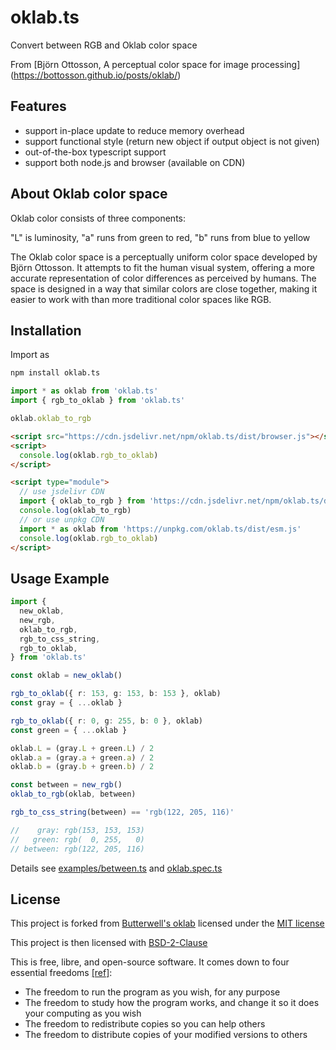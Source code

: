 # oklab.ts

Convert between RGB and Oklab color space

From [Björn Ottosson, A perceptual color space for image processing] (https://bottosson.github.io/posts/oklab/)

## Features

- support in-place update to reduce memory overhead
- support functional style (return new object if output object is not given)
- out-of-the-box typescript support
- support both node.js and browser (available on CDN)

## About Oklab color space

Oklab color consists of three components:

"L" is luminosity,
"a" runs from green to red,
"b" runs from blue to yellow

The Oklab color space is a perceptually uniform color space developed by Björn Ottosson. It attempts to fit the human visual system, offering a more accurate representation of color differences as perceived by humans. The space is designed in a way that similar colors are close together, making it easier to work with than more traditional color spaces like RGB.

## Installation

Import as

```bash
npm install oklab.ts
```

```typescript
import * as oklab from 'oklab.ts'
import { rgb_to_oklab } from 'oklab.ts'

oklab.oklab_to_rgb
```

```html
<script src="https://cdn.jsdelivr.net/npm/oklab.ts/dist/browser.js"></script>
<script>
  console.log(oklab.rgb_to_oklab)
</script>
```

```html
<script type="module">
  // use jsdelivr CDN
  import { oklab_to_rgb } from 'https://cdn.jsdelivr.net/npm/oklab.ts/dist/esm.js'
  console.log(oklab_to_rgb)
  // or use unpkg CDN
  import * as oklab from 'https://unpkg.com/oklab.ts/dist/esm.js'
  console.log(oklab.rgb_to_oklab)
</script>
```

## Usage Example

```typescript
import {
  new_oklab,
  new_rgb,
  oklab_to_rgb,
  rgb_to_css_string,
  rgb_to_oklab,
} from 'oklab.ts'

const oklab = new_oklab()

rgb_to_oklab({ r: 153, g: 153, b: 153 }, oklab)
const gray = { ...oklab }

rgb_to_oklab({ r: 0, g: 255, b: 0 }, oklab)
const green = { ...oklab }

oklab.L = (gray.L + green.L) / 2
oklab.a = (gray.a + green.a) / 2
oklab.b = (gray.b + green.b) / 2

const between = new_rgb()
oklab_to_rgb(oklab, between)

rgb_to_css_string(between) == 'rgb(122, 205, 116)'

//    gray: rgb(153, 153, 153)
//   green: rgb(  0, 255,   0)
// between: rgb(122, 205, 116)
```

Details see [examples/between.ts](./examples/between.ts) and [oklab.spec.ts](./src/lib/oklab.spec.ts)

## License

This project is forked from [Butterwell's oklab](https://github.com/Butterwell/oklab) licensed under the [MIT license](./LICENSE-MIT)

This project is then licensed with [BSD-2-Clause](./LICENSE)

This is free, libre, and open-source software. It comes down to four essential freedoms [[ref]](https://seirdy.one/2021/01/27/whatsapp-and-the-domestication-of-users.html#fnref:2):

- The freedom to run the program as you wish, for any purpose
- The freedom to study how the program works, and change it so it does your computing as you wish
- The freedom to redistribute copies so you can help others
- The freedom to distribute copies of your modified versions to others

